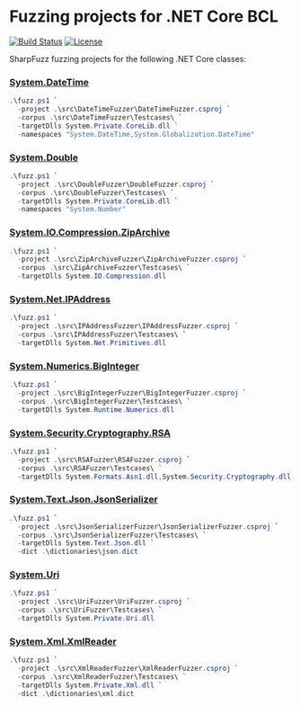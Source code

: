 # Fuzzing projects for .NET Core BCL

[![Build Status][build-shield]][build-link]
[![License][license-shield]][license-link]

[build-shield]: https://github.com/metalnem/dotnet-fuzzers/actions/workflows/dotnet.yml/badge.svg
[build-link]: https://github.com/Metalnem/dotnet-fuzzers/actions/workflows/dotnet.yml
[license-shield]: https://img.shields.io/badge/license-MIT-blue.svg?style=flat
[license-link]: https://github.com/metalnem/dotnet-fuzzers/blob/master/LICENSE

SharpFuzz fuzzing projects for the following .NET Core classes:

### [System.DateTime](https://learn.microsoft.com/en-us/dotnet/api/system.datetime)

```powershell
.\fuzz.ps1 `
  -project .\src\DateTimeFuzzer\DateTimeFuzzer.csproj `
  -corpus .\src\DateTimeFuzzer\Testcases\ `
  -targetDlls System.Private.CoreLib.dll `
  -namespaces "System.DateTime,System.Globalization.DateTime"
```

### [System.Double](https://learn.microsoft.com/en-us/dotnet/api/system.double)

```powershell
.\fuzz.ps1 `
  -project .\src\DoubleFuzzer\DoubleFuzzer.csproj `
  -corpus .\src\DoubleFuzzer\Testcases\ `
  -targetDlls System.Private.CoreLib.dll `
  -namespaces "System.Number"
```

### [System.IO.Compression.ZipArchive](https://learn.microsoft.com/en-us/dotnet/api/system.io.compression.ziparchive)

```powershell
.\fuzz.ps1 `
  -project .\src\ZipArchiveFuzzer\ZipArchiveFuzzer.csproj `
  -corpus .\src\ZipArchiveFuzzer\Testcases\ `
  -targetDlls System.IO.Compression.dll
```

### [System.Net.IPAddress](https://learn.microsoft.com/en-us/dotnet/api/system.net.ipaddress)

```powershell
.\fuzz.ps1 `
  -project .\src\IPAddressFuzzer\IPAddressFuzzer.csproj `
  -corpus .\src\IPAddressFuzzer\Testcases\ `
  -targetDlls System.Net.Primitives.dll
```

### [System.Numerics.BigInteger](https://learn.microsoft.com/en-us/dotnet/api/system.numerics.biginteger)

```powershell
.\fuzz.ps1 `
  -project .\src\BigIntegerFuzzer\BigIntegerFuzzer.csproj `
  -corpus .\src\BigIntegerFuzzer\Testcases\ `
  -targetDlls System.Runtime.Numerics.dll
```

### [System.Security.Cryptography.RSA](https://learn.microsoft.com/en-us/dotnet/api/system.security.cryptography.rsa)

```powershell
.\fuzz.ps1 `
  -project .\src\RSAFuzzer\RSAFuzzer.csproj `
  -corpus .\src\RSAFuzzer\Testcases\ `
  -targetDlls System.Formats.Asn1.dll,System.Security.Cryptography.dll
```

### [System.Text.Json.JsonSerializer](https://learn.microsoft.com/en-us/dotnet/api/system.text.json.jsonserializer)

```powershell
.\fuzz.ps1 `
  -project .\src\JsonSerializerFuzzer\JsonSerializerFuzzer.csproj `
  -corpus .\src\JsonSerializerFuzzer\Testcases\ `
  -targetDlls System.Text.Json.dll `
  -dict .\dictionaries\json.dict
```

### [System.Uri](https://learn.microsoft.com/en-us/dotnet/api/system.uri)

```powershell
.\fuzz.ps1 `
  -project .\src\UriFuzzer\UriFuzzer.csproj `
  -corpus .\src\UriFuzzer\Testcases\ `
  -targetDlls System.Private.Uri.dll
```

### [System.Xml.XmlReader](https://learn.microsoft.com/en-us/dotnet/api/system.xml.xmlreader)

```powershell
.\fuzz.ps1 `
  -project .\src\XmlReaderFuzzer\XmlReaderFuzzer.csproj `
  -corpus .\src\XmlReaderFuzzer\Testcases\ `
  -targetDlls System.Private.Xml.dll `
  -dict .\dictionaries\xml.dict
```
